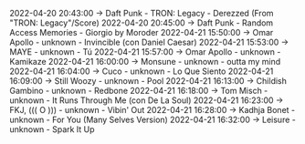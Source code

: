 2022-04-20 20:43:00 -> Daft Punk - TRON: Legacy - Derezzed (From "TRON: Legacy"/Score)
2022-04-20 20:45:00 -> Daft Punk - Random Access Memories - Giorgio by Moroder
2022-04-21 15:50:00 -> Omar Apollo - unknown - Invincible (con Daniel Caesar)
2022-04-21 15:53:00 -> MAYE - unknown - Tú
2022-04-21 15:57:00 -> Omar Apollo - unknown - Kamikaze
2022-04-21 16:00:00 -> Monsune - unknown - outta my mind
2022-04-21 16:04:00 -> Cuco - unknown - Lo Que Siento
2022-04-21 16:09:00 -> Still Woozy - unknown - Pool
2022-04-21 16:13:00 -> Childish Gambino - unknown - Redbone
2022-04-21 16:18:00 -> Tom Misch - unknown - It Runs Through Me (con De La Soul)
2022-04-21 16:23:00 -> FKJ, ((( O ))) - unknown - Vibin' Out
2022-04-21 16:28:00 -> Kadhja Bonet - unknown - For You (Many Selves Version)
2022-04-21 16:32:00 -> Leisure - unknown - Spark It Up
